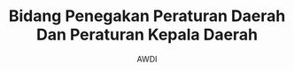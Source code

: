 ---
author: AWDI
title: Bidang Penegakan Peraturan Daerah Dan Peraturan Kepala Daerah
type: article
---